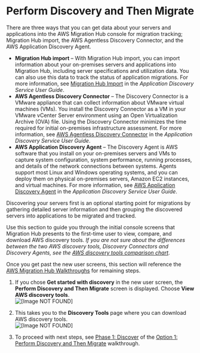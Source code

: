 # Perform Discovery and Then Migrate<a name="gs-new-user-discovery"></a>

There are three ways that you can get data about your servers and applications into the AWS Migration Hub console for migration tracking; Migration Hub import, the AWS Agentless Discovery Connector, and the AWS Application Discovery Agent\.
+ **Migration Hub import** – With Migration Hub import, you can import information about your on\-premises servers and applications into Migration Hub, including server specifications and utilization data\. You can also use this data to track the status of application migrations\. For more information, see [Migration Hub Import](https://docs.aws.amazon.com/application-discovery/latest/userguide/discovery-import.html) in the *Application Discovery Service User Guide*\.
+ **AWS Agentless Discovery Connector** – The Discovery Connector is a VMware appliance that can collect information about VMware virtual machines \(VMs\)\. You install the Discovery Connector as a VM in your VMware vCenter Server environment using an Open Virtualization Archive \(OVA\) file\. Using the Discovery Connector minimizes the time required for initial on\-premises infrastructure assessment\. For more information, see [AWS Agentless Discovery Connector](https://docs.aws.amazon.com/application-discovery/latest/userguide/discovery-connector.html) in the *Application Discovery Service User Guide*\.
+ **AWS Application Discovery Agent** – The Discovery Agent is AWS software that you install on your on\-premises servers and VMs to capture system configuration, system performance, running processes, and details of the network connections between systems\. Agents support most Linux and Windows operating systems, and you can deploy them on physical on\-premises servers, Amazon EC2 instances, and virtual machines\. For more information, see [AWS Application Discovery Agent](https://docs.aws.amazon.com/application-discovery/latest/userguide/discovery-agent.html) in the *Application Discovery Service User Guide*\.

Discovering your servers first is an optional starting point for migrations by gathering detailed server information and then grouping the discovered servers into applications to be migrated and tracked\.

Use this section to guide you through the initial console screens that Migration Hub presents to the first\-time user to view, compare, and download AWS discovery tools\. *If you are not sure about the differences between the two AWS discovery tools, Discovery Connectors and Discovery Agents, see the [AWS discovery tools comparison chart](discovery-wt-discover.md#discovery-wt-aws-disco-tools)*\.

Once you get past the new user screens, this section will reference the [AWS Migration Hub Walkthroughs](walkthroughs.md) for remaining steps\.

1. If you chose **Get started with discovery** in the new user screen, the **Perform Discovery and Then Migrate** screen is displayed\. Choose **View AWS discovery tools**\.  
![\[Image NOT FOUND\]](http://docs.aws.amazon.com/migrationhub/latest/ug/images/workflow1modal.png)

1. This takes you to the **Discovery Tools** page where you can download AWS discovery tools\.  
![\[Image NOT FOUND\]](http://docs.aws.amazon.com/migrationhub/latest/ug/images/DataCollectionTools.png)

1. To proceed with next steps, see [Phase 1: Discover](discovery-wt-discover.md) of the [Option 1: Perform Discovery and Then Migrate](discovery-walkthroughs.md) walkthrough\.
